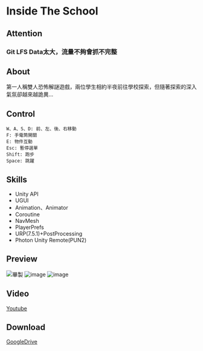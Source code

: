 # Inside The School  
## Attention
### Git LFS Data太大，流量不夠會抓不完整

## About
第一人稱雙人恐怖解謎遊戲，兩位學生相約半夜前往學校探索，但隨著探索的深入氣氛卻越來越詭異...  

## Control    
```  
W、A、S、D: 前、左、後、右移動   
F: 手電筒開關  
E: 物件互動  
Esc: 暫停選單 
Shift: 跑步  
Space: 跳躍  
```  

## Skills  
- Unity API
- UGUI
- Animation、Animator
- Coroutine
- NavMesh
- PlayerPrefs
- URP(7.5.1)+PostProcessing
- Photon Unity Remote(PUN2)

## Preview  
![畢製](https://github.com/suu0319/Inside-The-School/assets/59763965/ae8f202c-b921-42af-85b6-3c28a906dfc1)
![image](https://github.com/suu0319/Inside-The-School/assets/59763965/770560c8-3d23-4c67-ad70-1040c27aa64a)
![image](https://github.com/suu0319/Inside-The-School/assets/59763965/a95c38bc-80a7-4c85-aed6-b70b047d5369)

## Video  
[Youtube](https://youtu.be/5y0IVB4NLoI)  

## Download  
[GoogleDrive](https://drive.google.com/file/d/1Z2OvgnXYSaK7fk5Uvr4yQ03XtLWIhCho/view?usp=sharing)
